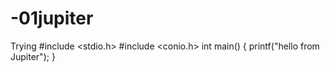 # -01jupiter
Trying 
#include <stdio.h>
#include <conio.h>
int main()
{
printf("hello from Jupiter");
}
